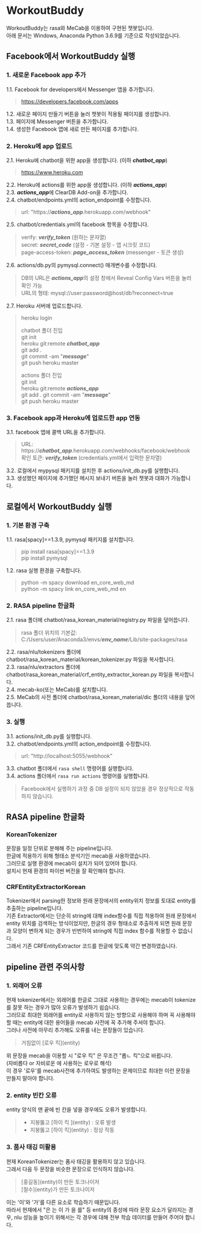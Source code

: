 # WorkoutBuddy
WorkoutBuddy는 rasa와 MeCab을 이용하여 구현된 챗봇입니다.  
아래 문서는 Windows, Anaconda Python 3.6.9를 기준으로 작성되었습니다.  

## Facebook에서 WorkoutBuddy 실행

### 1. 새로운 Facebook app 추가
1.1. Facebook for developers에서 Messenger 앱을 추가합니다.  
> https://developers.facebook.com/apps  

1.2. 새로운 페이지 만들기 버튼을 눌러 챗봇이 적용될 페이지를 생성합니다.  
1.3. 페이지에 Messenger 버튼을 추가합니다.  
1.4. 생성한 Facebook 앱에 새로 만든 페이지를 추가합니다.  

### 2. Heroku에  app 업로드
2.1. Heroku에 chatbot을 위한 app을 생성합니다. (이하 ***chatbot_app***)  
> https://www.heroku.com  

2.2. Heroku에 actions를 위한 app을 생성합니다. (이하 ***actions_app***)  
2.3. ***actions_app***에 ClearDB Add-on을 추가합니다.  
2.4. chatbot/endpoints.yml의 action_endpoint를 수정합니다.  
> url: "https://***actions_app***.herokuapp.com/webhook"  

2.5. chatbot/credentials.yml의 facebook 항목을 수정합니다.  
> verify: ***verify_token*** (원하는 문자열)  
> secret: ***secret_code*** (설정 - 기본 설정 - 앱 시크릿 코드)  
> page-access-token: ***page_access_token*** (messenger - 토큰 생성)  

2.6. actions/db.py의 pymysql.connect() 매개변수를 수정합니다.  
> DB의 URL은 ***actions_app***의 설정 창에서 Reveal Config Vars 버튼을 눌러 확인 가능  
> URL의 형태: mysql://user:password@host/db?reconnect=true  

2.7. Heroku 서버에 업로드합니다.  
> heroku login  
>   
> chatbot 폴더 진입  
> git init  
> heroku git:remote ***chatbot_app***  
> git add .  
> git commit -am "***message***"  
> git push heroku master  
>   
> actions 폴더 진입  
> git init  
> heroku git:remote ***actions_app***  
> git add .
> git commit -am "***message***"  
> git push heroku master  

### 3. Facebook app과 Heroku에 업로드한 app 연동
3.1. facebook 앱에 콜백 URL을 추가합니다.  
> URL: https://***chatbot_app***.herokuapp.com/webhooks/facebook/webhook  
> 확인 토큰: ***verify_token*** (credentials.yml에서 입력한 문자열)  

3.2. 로컬에서 mypysql 패키지를 설치한 후 actions/init_db.py를 실행합니다.  
3.3. 생성했던 페이지에 추가했던 메시지 보내기 버튼을 눌러 챗봇과 대화가 가능합니다.  

## 로컬에서 WorkoutBuddy 실행

### 1. 기본 환경 구축
1.1. rasa[spacy]==1.3.9, pymysql 패키지를 설치합니다.  
> pip install rasa[spacy]==1.3.9  
> pip install pymysql  

1.2. rasa 실행 환경을 구축합니다.  
> python -m spacy download en_core_web_md  
> python -m spacy link en_core_web_md en  

### 2. RASA pipeline 한글화
2.1. rasa 폴더에 chatbot/rasa_korean_material/registry.py 파일을 덮어씁니다.  
> rasa 폴더 위치의 기본값: C:/Users/user/Anaconda3/envs/***env_name***/Lib/site-packages/rasa  

2.2. rasa/nlu/tokenizers 폴더에 chatbot/rasa_korean_material/korean_tokenizer.py 파일을 복사합니다.  
2.3. rasa/nlu/extractors 폴더에 chatbot/rasa_korean_material/crf_entity_extractor_korean.py 파일을 복사합니다.  
2.4. mecab-ko(또는 MeCab)를 설치합니다.  
2.5. MeCab의 사전 폴더에 chatbot/rasa_korean_material/dic 폴더의 내용을 덮어씁니다.  

### 3. 실행
3.1. actions/init_db.py를 실행합니다.  
3.2. chatbot/endpoints.yml의 action_endpoint를 수정합니다.  
> url: "http\://localhost:5055/webhook"  

3.3. chatbot 폴더에서 ```rasa shell``` 명령어를 실행합니다.  
3.4. actions 폴더에서 ```rasa run actions``` 명령어를 실행합니다.  
> Facebook에서 실행하기 과정 중 DB 설정이 되지 않았을 경우 정상적으로 작동하지 않습니다.  

## RASA pipeline 한글화

### KoreanTokenizer
문장을 일정 단위로 분해해 주는 pipeline입니다.  
한글에 적용하기 위해 형태소 분석기인 mecab을 사용하였습니다.  
그러므로 실행 환경에 mecab이 설치가 되어 있어야 합니다.  
설치시 현재 환경의 파이썬 버전을 잘 확인해야 합니다.  

### CRFEntityExtractorKorean
Tokenizer에서 parsing한 정보와 원래 문장에서의 entity위치 정보를 토대로 entity를 추출하는 pipeline입니다.  
기존 Extractor에서는 단순히 string에 대해 index함수를 직접 적용하여 원래 문장에서 entity 위치를 검색하는 방식이었지만, 한글의 경우 형태소로 추출하게 되면 원래 문장과 모양이 변하게 되는 경우가 빈번하여 string에 직접 index 함수를 적용할 수 없습니다.  
그래서 기존 CRFEntityExtractor 코드를 한글에 맞도록 약간 변경하였습니다.  

## pipeline 관련 주의사항

### 1. 외래어 오류
현재 tokenizer에서는 외래어를 한글로 그대로 사용하는 경우에는 mecab이 tokenize를 잘못 하는 경우가 많아 오류가 발생하기 쉽습니다.  
그러므로 최대한 외래어를 entity로 사용하지 않는 방향으로 사용해야 하며 꼭 사용해야 할 때는 entity에 대한 용어들을 mecab 사전에 꼭 추가해 주셔야 합니다.  
그러나 사전에 아무리 추가해도 오류를 내는 문장들이 있습니다.  
> 거침없이 \[로우 킥\](entity)  

위 문장을 mecab을 이용할 시 "로우 킥" 은 무조건 "롭ㄴ 킥"으로 바뀝니다.  
(자비롭다 or 자비로운 에 사용하는 로우로 해석)  
이 경우 '로우'를 mecab사전에 추가하여도 발생하는 문제이므로 최대한 이런 문장을 만들지 말아야 합니다.  

### 2. entity 빈칸 오류
entity 양식의 맨 끝에 빈 칸을 넣을 경우에도 오류가 발생합니다.  
> - 지붕뚫고 \[하이 킥 \](entity) : 오류 발생  
> - 지붕뚫고 \[하이 킥\](entity) : 정상 작동  


### 3. 품사 태깅 미활용
현재 KoreanTokenizer는 품사 태깅을 활용하지 않고 있습니다.  
그래서 다음 두 문장을 비슷한 문장으로 인식하지 않습니다.  
> \[홍길동\](entity)이 만든 토크나이저  
> \[철수\](entity)가 만든 토크나이저  

이는 '이'와 '가'를 다른 요소로 학습하기 때문입니다.  
따라서 현재에서 "은 는 이 가 을 를" 등 entity의 종성에 따라 문장 요소가 달라지는 경우, nlu 성능을 높이기 위해서는 각 경우에 대해 전부 학습 데이터를 만들어 주어야 합니다.  
